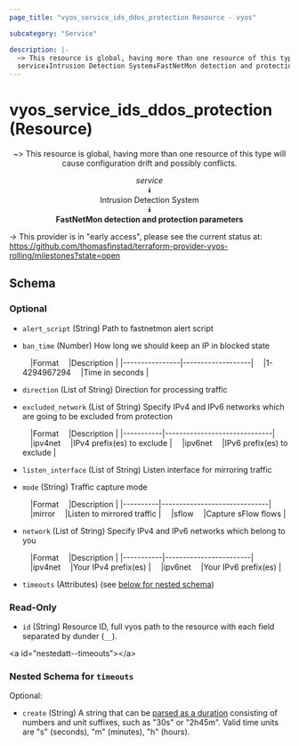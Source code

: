 ```yaml
---
page_title: "vyos_service_ids_ddos_protection Resource - vyos"

subcategory: "Service"

description: |- 
  ~> This resource is global, having more than one resource of this type will cause configuration drift and possibly conflicts.
  service⯯Intrusion Detection System⯯FastNetMon detection and protection parameters
---
```


# vyos_service_ids_ddos_protection (Resource)
<center>

~> This resource is global, having more than one resource of this type will cause configuration drift and possibly conflicts.

*service*  
⯯  
Intrusion Detection System  
⯯  
**FastNetMon detection and protection parameters**


</center>

-> This provider is in "early access", please see the current status at: https://github.com/thomasfinstad/terraform-provider-vyos-rolling/milestones?state=open

## Schema

### Optional

- `alert_script` (String) Path to fastnetmon alert script
- `ban_time` (Number) How long we should keep an IP in blocked state

    &emsp;|Format        &emsp;|Description      |
    |----------------|-------------------|
    &emsp;|1-4294967294  &emsp;|Time in seconds  |
- `direction` (List of String) Direction for processing traffic
- `excluded_network` (List of String) Specify IPv4 and IPv6 networks which are going to be excluded from protection

    &emsp;|Format   &emsp;|Description                 |
    |-----------|------------------------------|
    &emsp;|ipv4net  &emsp;|IPv4 prefix(es) to exclude  |
    &emsp;|ipv6net  &emsp;|IPv6 prefix(es) to exclude  |
- `listen_interface` (List of String) Listen interface for mirroring traffic
- `mode` (String) Traffic capture mode

    &emsp;|Format  &emsp;|Description                 |
    |----------|------------------------------|
    &emsp;|mirror  &emsp;|Listen to mirrored traffic  |
    &emsp;|sflow   &emsp;|Capture sFlow flows         |
- `network` (List of String) Specify IPv4 and IPv6 networks which belong to you

    &emsp;|Format   &emsp;|Description           |
    |-----------|------------------------|
    &emsp;|ipv4net  &emsp;|Your IPv4 prefix(es)  |
    &emsp;|ipv6net  &emsp;|Your IPv6 prefix(es)  |
- `timeouts` (Attributes) (see [below for nested schema](#nestedatt--timeouts))

### Read-Only

- `id` (String) Resource ID, full vyos path to the resource with each field separated by dunder (`__`).

&lt;a id=&#34;nestedatt--timeouts&#34;&gt;&lt;/a&gt;
### Nested Schema for `timeouts`

Optional:

- `create` (String) A string that can be [parsed as a duration](https://pkg.go.dev/time#ParseDuration) consisting of numbers and unit suffixes, such as &#34;30s&#34; or &#34;2h45m&#34;. Valid time units are &#34;s&#34; (seconds), &#34;m&#34; (minutes), &#34;h&#34; (hours).  
